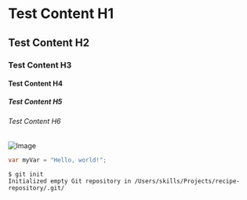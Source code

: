 # Test Content H1
## Test Content H2
### Test Content H3
#### Test Content H4
##### Test Content H5
###### Test Content H6

![Image](https://octodex.github.com/images/yaktocat.png)

``` C#
var myVar = "Hello, world!";
```

```
$ git init
Initialized empty Git repository in /Users/skills/Projects/recipe-repository/.git/
```
